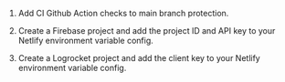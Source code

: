 1. Add CI Github Action checks to main branch protection.

2. Create a Firebase project and add the project ID and API key to your Netlify environment variable config.

3. Create a Logrocket project and add the client key to your Netlify environment variable config.
